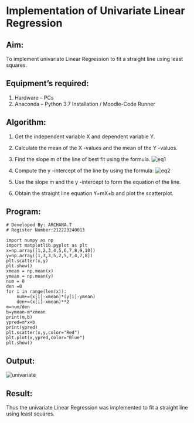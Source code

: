 # Implementation of Univariate Linear Regression
## Aim:
To implement univariate Linear Regression to fit a straight line using least squares.
## Equipment’s required:
1.	Hardware – PCs
2.	Anaconda – Python 3.7 Installation / Moodle-Code Runner
## Algorithm:
1.	Get the independent variable X and dependent variable Y.
2.	Calculate the mean of the X -values and the mean of the Y -values.
3.	Find the slope m of the line of best fit using the formula.
![eq1](https://github.com/ARCHANAT1305/Univariate-Linear-Regression/assets/145975189/bee07064-c790-495e-aefa-abed3e1b0031)

4.	Compute the y -intercept of the line by using the formula:
![eq2](https://github.com/ARCHANAT1305/Univariate-Linear-Regression/assets/145975189/f76eba3e-83ee-475c-ad8c-7bae65b9369e)
  
5.	Use the slope m and the y -intercept to form the equation of the line.
6.	Obtain the straight line equation Y=mX+b and plot the scatterplot.
## Program:
```
# Developed By: ARCHANA.T
# Register Number:212223240013

import numpy as np
import matplotlib.pyplot as plt
x=np.array([1,2,3,4,5,6,7,8,9,10])
y=np.array([1,3,3,5,2,5,7,4,7,8])
plt.scatter(x,y)
plt.show()
xmean = np.mean(x)
ymean = np.mean(y)
num = 0
den =0
for i in range(len(x)):
    num+=(x[i]-xmean)*(y[i]-ymean)
    den+=(x[i]-xmean)**2
m=num/den
b=ymean-m*xmean
print(m,b)
ypred=m*x+b
print(ypred)
plt.scatter(x,y,color="Red")
plt.plot(x,ypred,color="Blue")
plt.show()
```
## Output:


![univariate](https://github.com/ARCHANAT1305/Univariate-Linear-Regression/assets/145975189/8972ec45-fe8e-4e9b-855d-d328a5354c97)

## Result:
Thus the univariate Linear Regression was implemented to fit a straight line using least squares.
